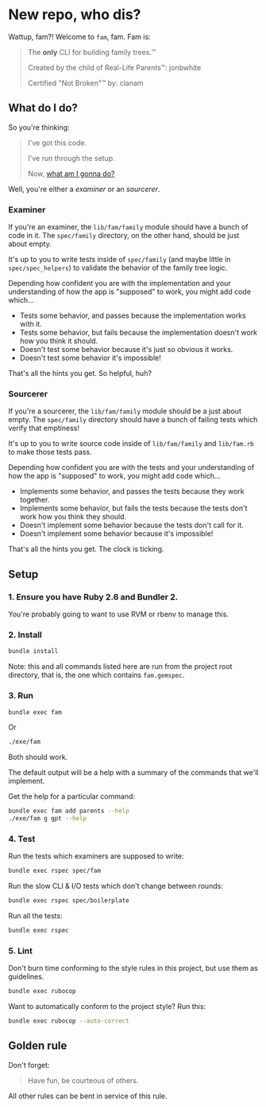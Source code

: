 # New repo, who dis?

Wattup, fam?! Welcome to `fam`, fam. Fam is:

> The **only** CLI for building family trees.™
>
> Created by the child of Real-Life Parents™: jonbwhite
>
> Certified "Not Broken"™ by: clanam



## What do I do?

So you're thinking:

> I've got this code.
>
> I've run through the setup.
>
> Now, [what am I gonna do?](https://youtu.be/tpD00Q4N6Jk)

Well, you're either a _examiner_ or an _sourcerer_.

### Examiner

If you're an examiner, the `lib/fam/family` module should have a bunch of code in it.
The `spec/family` directory, on the other hand, should be just about empty.

It's up to you to write tests inside of `spec/family`
(and maybe little in `spec/spec_helpers`)
to validate the behavior of the family tree logic.

Depending how confident you are with the implementation and your understanding
of how the app is "supposed" to work, you might add code which...

* Tests some behavior, and passes because the implementation works with it.
* Tests some behavior, but fails because the implementation doesn't work how you think it should.
* Doesn't test some behavior because it's just so obvious it works.
* Doesn't test some behavior it's impossible!

That's all the hints you get. So helpful, huh?

### Sourcerer

If you're a sourcerer, the `lib/fam/family` module should be a just about empty.
The `spec/family` directory should have a bunch of failing tests which verify
that emptiness!

It's up to you to write source code inside of `lib/fam/family` and `lib/fam.rb`
to make those tests pass.

Depending how confident you are with the tests and your understanding
of how the app is "supposed" to work, you might add code which...

* Implements some behavior, and passes the tests because they work together.
* Implements some behavior, but fails the tests because the tests don't work how you think they should.
* Doesn't implement some behavior because the tests don't call for it.
* Doesn't implement some behavior because it's impossible!

That's all the hints you get. The clock is ticking.

## Setup

### 1. Ensure you have Ruby 2.6 and Bundler 2.

You're probably going to want to use RVM or rbenv to manage this.

### 2. Install

```sh
bundle install
```

Note: this and all commands listed here are run from the project root directory,
that is, the one which contains `fam.gemspec`.

### 3. Run

```sh
bundle exec fam
```

Or

```sh
./exe/fam
```

Both should work.

The default output will be a help with a summary of the commands that we'll implement.

Get the help for a particular command:

```sh
bundle exec fam add parents --help
./exe/fam g gpt --help
```

### 4. Test

Run the tests which examiners are supposed to write:

```sh
bundle exec rspec spec/fam
```

Run the slow CLI & I/O tests which don't change between rounds:

```sh
bundle exec rspec spec/boilerplate
```

Run all the tests:

```sh
bundle exec rspec
```

### 5. Lint

Don't burn time conforming to the style rules in this project, but use them
as guidelines.

```sh
bundle exec rubocop
```

Want to automatically conform to the project style? Run this:

```sh
bundle exec rubocop --auto-correct
```

## Golden rule

Don't forget:

> Have fun, be courteous of others.

All other rules can be bent in service of this rule.
